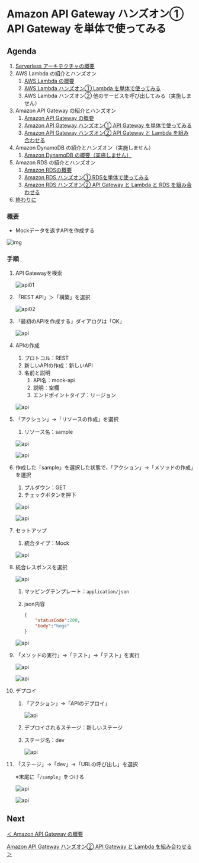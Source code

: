 # Amazon API Gateway ハンズオン① API Gateway を単体で使ってみる

## Agenda

1. [Serverless アーキテクチャの概要](./01_serverless.md)
2. AWS Lambda の紹介とハンズオン
   1. [AWS Lambda の概要](./10_lambda.md)
   2. [AWS Lambda ハンズオン① Lambda を単体で使ってみる](./11_lambda_1.md)
   3. AWS Lambda ハンズオン② 他のサービスを呼び出してみる（実施しません）
3. Amazon API Gateway の紹介とハンズオン
   1. [Amazon API Gateway の概要](./20_apigateway.md)
   2. [Amazon API Gateway ハンズオン① API Gateway を単体で使ってみる](./21_apigateway_1.md)
   3. [Amazon API Gateway ハンズオン② API Gateway と Lambda を組み合わせる](./22_apigateway_2.md)
4. Amazon DynamoDB の紹介とハンズオン（実施しません）
   1. [Amazon DynamoDB の概要（実施しません）](./30_dynamodb.md)
5. Amazon RDS の紹介とハンズオン
   1. [Amazon RDSの概要](./40_rds.md)
   2. [Amazon RDS ハンズオン① RDSを単体で使ってみる](./41_rds_1.md)
   3. [Amazon RDS ハンズオン② API Gateway と Lambda と RDS を組み合わせる](./42_rds_2.md)
6. [終わりに](./99_end.md)



### 概要

* Mockデータを返すAPIを作成する

![img](./img/img_02.jpg)



### 手順

1. API Gatewayを検索

   ![api01](./img/api_01.png)

2. 「REST API」＞「構築」を選択

   ![api02](./img/api_02.png)

3. 「最初のAPIを作成する」ダイアログは「OK」

   ![api](./img/api_03.png)

4. APIの作成

   1. プロトコル：REST
   2. 新しいAPIの作成：新しいAPI
   3. 名前と説明
      1. API名：mock-api
      2. 説明：空欄
      3. エンドポイントタイプ：リージョン

   ![api](./img/api_04.png)

5. 「アクション」→「リソースの作成」を選択

   1. リソース名：sample

   ![api](./img/api_05.png)

   ![api](./img/api_06.png)

6. 作成した「sample」を選択した状態で、「アクション」→「メソッドの作成」を選択

   1. プルダウン：GET
   2. チェックボタンを押下

   ![api](./img/api_07.png)

   ![api](./img/api_08.png)

7. セットアップ

   1. 統合タイプ：Mock

   ![api](./img/api_09.png)

8. 統合レスポンスを選択

   ![api](./img/api_10.png)

   1. マッピングテンプレート：`application/json`

   2. json内容

      ```json
      {
          "statusCode":200,
          "body":"hoge"
      }
      ```

   ![api](./img/api_11.png)

9. 「メソッドの実行」→「テスト」→「テスト」を実行

   ![api](./img/api_12.png)

   ![api](./img/api_13.png)

10. デプロイ

       1. 「アクション」→「APIのデプロイ」

          ![api](./img/api_14.png)

    2. デプロイされるステージ：新しいステージ

    3. ステージ名：dev

       ![api](./img/api_15.png)

11. 「ステージ」→「dev」→「URLの呼び出し」を選択

    ※末尾に「`/sample`」をつける

    ![api](./img/api_16.png)

    ![api](./img/api_17.png)

## Next

[＜ Amazon API Gateway の概要](./20_apigateway.md)

[Amazon API Gateway ハンズオン② API Gateway と Lambda を組み合わせる ＞](./22_apigateway_2.md)

